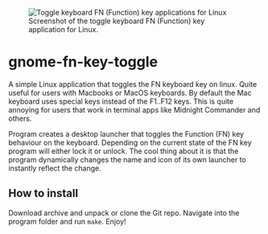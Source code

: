<figure>
 <img src="https://github.com/petrstepanov/linux-fn-key-toggle/blob/master/resources/screenshot.png?raw=true" alt="Toggle keyboard FN (Function) key applications for Linux" />
 <figcaption>Screenshot of the toggle keyboard FN (Function) key application for Linux.</figcaption>
</figure> 

# gnome-fn-key-toggle
A simple Linux application that toggles the FN keyboard key on linux. Quite useful for users with Macbooks or MacOS keyboards. By default the Mac keyboard uses special keys instead of the F1..F12 keys. This is quite annoying for users that work in terminal apps like Midnight Commander and others.

Program creates a desktop launcher that toggles the Function (FN) key behaviour on the keyboard. Depending on the current state of the FN key program will either lock it or unlock. The cool thing about it is that the program dynamically changes the name and icon of its own launcher to instantly reflect the change.

## How to install
Download archive and unpack or clone the Git repo. Navigate into the program folder and run `make`. Enjoy!
